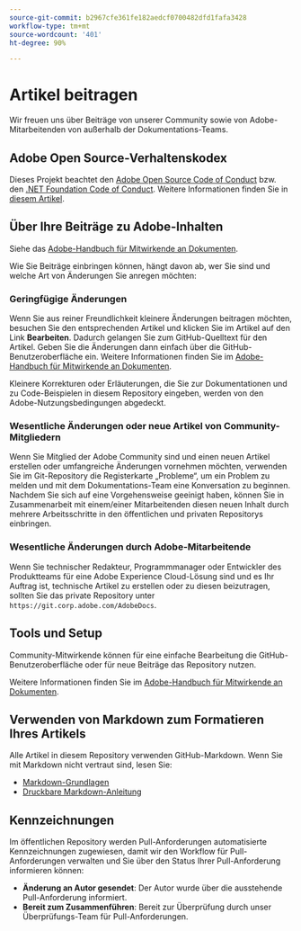 ```yaml
---
source-git-commit: b2967cfe361fe182aedcf0700482dfd1fafa3428
workflow-type: tm+mt
source-wordcount: '401'
ht-degree: 90%

---
```

# Artikel beitragen

Wir freuen uns über Beiträge von unserer Community sowie von Adobe-Mitarbeitenden von außerhalb der Dokumentations-Teams.

## Adobe Open Source-Verhaltenskodex

Dieses Projekt beachtet den [Adobe Open Source Code of Conduct](code-of-conduct.md) bzw. den [.NET Foundation Code of Conduct](https://dotnetfoundation.org/code-of-conduct). Weitere Informationen finden Sie in [diesem Artikel](contributing.md).

## Über Ihre Beiträge zu Adobe-Inhalten

Siehe das [Adobe-Handbuch für Mitwirkende an Dokumenten](https://experienceleague.adobe.com/docs/contributor/contributor-guide/introduction.html?lang=de).

Wie Sie Beiträge einbringen können, hängt davon ab, wer Sie sind und welche Art von Änderungen Sie anregen möchten:

### Geringfügige Änderungen

Wenn Sie aus reiner Freundlichkeit kleinere Änderungen beitragen möchten, besuchen Sie den entsprechenden Artikel und klicken Sie im Artikel auf den Link **Bearbeiten**. Dadurch gelangen Sie zum GitHub-Quelltext für den Artikel. Geben Sie die Änderungen dann einfach über die GitHub-Benutzeroberfläche ein. Weitere Informationen finden Sie im [Adobe-Handbuch für Mitwirkende an Dokumenten](https://experienceleague.adobe.com/docs/contributor/contributor-guide/introduction.html?lang=de).

Kleinere Korrekturen oder Erläuterungen, die Sie zur Dokumentationen und zu Code-Beispielen in diesem Repository eingeben, werden von den Adobe-Nutzungsbedingungen abgedeckt.

### Wesentliche Änderungen oder neue Artikel von Community-Mitgliedern

Wenn Sie Mitglied der Adobe Community sind und einen neuen Artikel erstellen oder umfangreiche Änderungen vornehmen möchten, verwenden Sie im Git-Repository die Registerkarte „Probleme“, um ein Problem zu melden und mit dem Dokumentations-Team eine Konversation zu beginnen. Nachdem Sie sich auf eine Vorgehensweise geeinigt haben, können Sie in Zusammenarbeit mit einem/einer Mitarbeitenden diesen neuen Inhalt durch mehrere Arbeitsschritte in den öffentlichen und privaten Repositorys einbringen.

<!--
If you submit a pull request with significant changes to documentation and code examples, you'll see a message in the pull request asking you to submit an online contribution license agreement (CLA). We need you to complete the online form before we can review your pull request.
-->

### Wesentliche Änderungen durch Adobe-Mitarbeitende

Wenn Sie technischer Redakteur, Programmmanager oder Entwickler des Produktteams für eine Adobe Experience Cloud-Lösung sind und es Ihr Auftrag ist, technische Artikel zu erstellen oder zu diesen beizutragen, sollten Sie das private Repository unter `https://git.corp.adobe.com/AdobeDocs`.

<!--Employees from other parts of the Adobe world should use the public repo for minor updates.-->

## Tools und Setup

Community-Mitwirkende können für eine einfache Bearbeitung die GitHub-Benutzeroberfläche oder für neue Beiträge das Repository nutzen.

Weitere Informationen finden Sie im [Adobe-Handbuch für Mitwirkende an Dokumenten](https://experienceleague.adobe.com/docs/contributor/contributor-guide/introduction.html?lang=de).

## Verwenden von Markdown zum Formatieren Ihres Artikels

Alle Artikel in diesem Repository verwenden GitHub-Markdown. Wenn Sie mit Markdown nicht vertraut sind, lesen Sie:

* [Markdown-Grundlagen](https://docs.github.com/de/get-started/writing-on-github/getting-started-with-writing-and-formatting-on-github)
* [Druckbare Markdown-Anleitung](https://guides.github.com/pdfs/markdown-cheatsheet-online.pdf)

## Kennzeichnungen

Im öffentlichen Repository werden Pull-Anforderungen automatisierte Kennzeichnungen zugewiesen, damit wir den Workflow für Pull-Anforderungen verwalten und Sie über den Status Ihrer Pull-Anforderung informieren können:

* **Änderung an Autor gesendet**: Der Autor wurde über die ausstehende Pull-Anforderung informiert.
* **Bereit zum Zusammenführen**: Bereit zur Überprüfung durch unser Überprüfungs-Team für Pull-Anforderungen.
